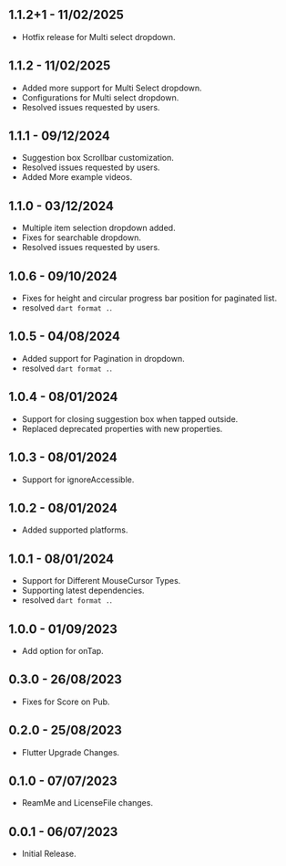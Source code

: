 ## 1.1.2+1 - 11/02/2025
- Hotfix release for Multi select dropdown.

## 1.1.2 - 11/02/2025
- Added more support for Multi Select dropdown.
- Configurations for Multi select dropdown.
- Resolved issues requested by users.

## 1.1.1 - 09/12/2024
- Suggestion box Scrollbar customization.
- Resolved issues requested by users.
- Added More example videos.

## 1.1.0 - 03/12/2024
- Multiple item selection dropdown added.
- Fixes for searchable dropdown.
- Resolved issues requested by users.

## 1.0.6 - 09/10/2024

- Fixes for height and circular progress bar position for paginated list.
- resolved `dart format .`.

## 1.0.5 - 04/08/2024

- Added support for Pagination in dropdown.
- resolved `dart format .`.

## 1.0.4 - 08/01/2024

- Support for closing suggestion box when tapped outside.
- Replaced deprecated properties with new properties.

## 1.0.3 - 08/01/2024

- Support for ignoreAccessible.

## 1.0.2 - 08/01/2024

- Added supported platforms.

## 1.0.1 - 08/01/2024

- Support for Different MouseCursor Types.
- Supporting latest dependencies.
- resolved `dart format .`.

## 1.0.0 - 01/09/2023

- Add option for onTap.

## 0.3.0 - 26/08/2023

- Fixes for Score on Pub.

## 0.2.0 - 25/08/2023

- Flutter Upgrade Changes.

## 0.1.0 - 07/07/2023

- ReamMe and LicenseFile changes.
## 0.0.1 - 06/07/2023

- Initial Release.
